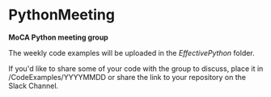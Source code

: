 # PythonMeeting
**MoCA Python meeting group**

The weekly code examples will be uploaded in the *EffectivePython* folder.

If you'd like to share some of your code with the group to discuss, place it in /CodeExamples/YYYYMMDD or share the link to your repository on the Slack Channel.